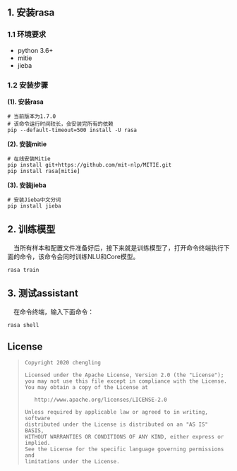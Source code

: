 
## 1. 安装rasa
### 1.1 环境要求
- python 3.6+
- mitie
- jieba
### 1.2 安装步骤
**(1). 安装rasa**
```shell
# 当前版本为1.7.0
# 该命令运行时间较长，会安装完所有的依赖
pip --default-timeout=500 install -U rasa
```
**(2). 安装mitie**
```shell
# 在线安装Mitie
pip install git+https://github.com/mit-nlp/MITIE.git
pip install rasa[mitie]
```

**(3). 安装jieba**  
```shell
# 安装Jieba中文分词
pip install jieba
```

## 2. 训练模型  
&emsp;当所有样本和配置文件准备好后，接下来就是训练模型了，打开命令终端执行下面的命令，该命令会同时训练NLU和Core模型。
```shell
rasa train
```

## 3. 测试assistant
&emsp;在命令终端，输入下面命令：

```shell
rasa shell
```

## License
> ```
> Copyright 2020 chengling
> 
> Licensed under the Apache License, Version 2.0 (the "License");
> you may not use this file except in compliance with the License.
> You may obtain a copy of the License at
> 
>    http://www.apache.org/licenses/LICENSE-2.0
> 
> Unless required by applicable law or agreed to in writing, software
> distributed under the License is distributed on an "AS IS" BASIS,
> WITHOUT WARRANTIES OR CONDITIONS OF ANY KIND, either express or implied.
> See the License for the specific language governing permissions and
> limitations under the License.
> ```

